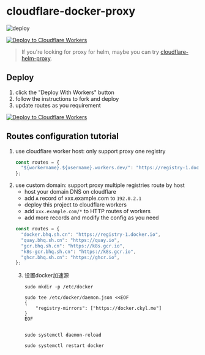 # cloudflare-docker-proxy

![deploy](https://github.com/toadzhou/cloudflare-docker-proxy/actions/workflows/deploy.yaml/badge.svg)

[![Deploy to Cloudflare Workers](https://deploy.workers.cloudflare.com/button)](https://deploy.workers.cloudflare.com/?url=https://github.com/toadzhou/cloudflare-docker-proxy)

> If you're looking for proxy for helm, maybe you can try [cloudflare-helm-proxy](https://github.com/toadzhou/cloudflare-helm-proxy).

## Deploy

1. click the "Deploy With Workers" button
2. follow the instructions to fork and deploy
3. update routes as you requirement

[![Deploy to Cloudflare Workers](https://deploy.workers.cloudflare.com/button)](https://deploy.workers.cloudflare.com/?url=https://github.com/toadzhou/cloudflare-docker-proxy)

## Routes configuration tutorial

1. use cloudflare worker host: only support proxy one registry
   ```javascript
   const routes = {
     "${workername}.${username}.workers.dev/": "https://registry-1.docker.io",
   };
   ```
2. use custom domain: support proxy multiple registries route by host
   - host your domain DNS on cloudflare
   - add `A` record of xxx.example.com to `192.0.2.1`
   - deploy this project to cloudflare workers
   - add `xxx.example.com/*` to HTTP routes of workers
   - add more records and modify the config as you need
   ```javascript
   const routes = {
     "docker.bhq.sh.cn": "https://registry-1.docker.io",
     "quay.bhq.sh.cn": "https://quay.io",
     "gcr.bhq.sh.cn": "https://k8s.gcr.io",
     "k8s-gcr.bhq.sh.cn": "https://k8s.gcr.io",
     "ghcr.bhq.sh.cn": "https://ghcr.io",
   };
   ```
   3. 设置docker加速源
      ```
      sudo mkdir -p /etc/docker
      
      sudo tee /etc/docker/daemon.json <<EOF
      {
          "registry-mirrors": ["https://docker.ckyl.me"]
      }
      EOF

      
      sudo systemctl daemon-reload
      
      sudo systemctl restart docker
      ```

